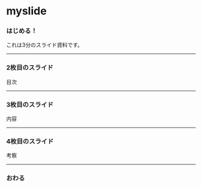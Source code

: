# myslide
### はじめる！


これは3分のスライド資料です。


---


### 2枚目のスライド


目次


---


### 3枚目のスライド


内容


---


### 4枚目のスライド


考察


---


### おわる
